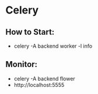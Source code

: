 # Celery

## How to Start: 
* celery -A backend worker -l info
## Monitor:
* celery -A backend flower
* http://localhost:5555